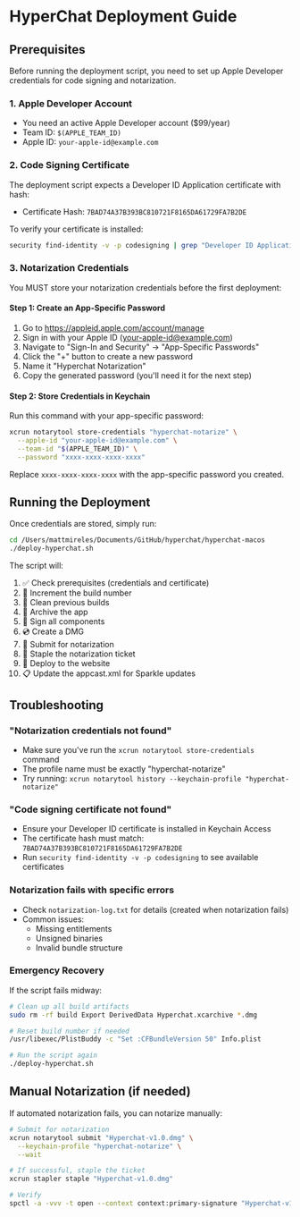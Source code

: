 # HyperChat Deployment Guide

## Prerequisites

Before running the deployment script, you need to set up Apple Developer credentials for code signing and notarization.

### 1. Apple Developer Account
- You need an active Apple Developer account ($99/year)
- Team ID: `$(APPLE_TEAM_ID)`
- Apple ID: `your-apple-id@example.com`

### 2. Code Signing Certificate
The deployment script expects a Developer ID Application certificate with hash:
- Certificate Hash: `7BAD74A37B393BC810721F8165DA61729FA7B2DE`

To verify your certificate is installed:
```bash
security find-identity -v -p codesigning | grep "Developer ID Application"
```

### 3. Notarization Credentials

You MUST store your notarization credentials before the first deployment:

#### Step 1: Create an App-Specific Password
1. Go to https://appleid.apple.com/account/manage
2. Sign in with your Apple ID (your-apple-id@example.com)
3. Navigate to "Sign-In and Security" → "App-Specific Passwords"
4. Click the "+" button to create a new password
5. Name it "Hyperchat Notarization"
6. Copy the generated password (you'll need it for the next step)

#### Step 2: Store Credentials in Keychain
Run this command with your app-specific password:
```bash
xcrun notarytool store-credentials "hyperchat-notarize" \
  --apple-id "your-apple-id@example.com" \
  --team-id "$(APPLE_TEAM_ID)" \
  --password "xxxx-xxxx-xxxx-xxxx"
```

Replace `xxxx-xxxx-xxxx-xxxx` with the app-specific password you created.

## Running the Deployment

Once credentials are stored, simply run:
```bash
cd /Users/mattmireles/Documents/GitHub/hyperchat/hyperchat-macos
./deploy-hyperchat.sh
```

The script will:
1. ✅ Check prerequisites (credentials and certificate)
2. 📝 Increment the build number
3. 🧹 Clean previous builds
4. 🔨 Archive the app
5. 🔏 Sign all components
6. 💿 Create a DMG
7. 🍎 Submit for notarization
8. 📎 Staple the notarization ticket
9. 🚀 Deploy to the website
10. 📋 Update the appcast.xml for Sparkle updates

## Troubleshooting

### "Notarization credentials not found"
- Make sure you've run the `xcrun notarytool store-credentials` command
- The profile name must be exactly "hyperchat-notarize"
- Try running: `xcrun notarytool history --keychain-profile "hyperchat-notarize"`

### "Code signing certificate not found"
- Ensure your Developer ID certificate is installed in Keychain Access
- The certificate hash must match: `7BAD74A37B393BC810721F8165DA61729FA7B2DE`
- Run `security find-identity -v -p codesigning` to see available certificates

### Notarization fails with specific errors
- Check `notarization-log.txt` for details (created when notarization fails)
- Common issues:
  - Missing entitlements
  - Unsigned binaries
  - Invalid bundle structure

### Emergency Recovery
If the script fails midway:
```bash
# Clean up all build artifacts
sudo rm -rf build Export DerivedData Hyperchat.xcarchive *.dmg

# Reset build number if needed
/usr/libexec/PlistBuddy -c "Set :CFBundleVersion 50" Info.plist

# Run the script again
./deploy-hyperchat.sh
```

## Manual Notarization (if needed)

If automated notarization fails, you can notarize manually:

```bash
# Submit for notarization
xcrun notarytool submit "Hyperchat-v1.0.dmg" \
  --keychain-profile "hyperchat-notarize" \
  --wait

# If successful, staple the ticket
xcrun stapler staple "Hyperchat-v1.0.dmg"

# Verify
spctl -a -vvv -t open --context context:primary-signature "Hyperchat-v1.0.dmg"
```